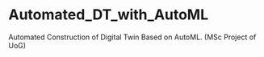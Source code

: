 # Automated_DT_with_AutoML
Automated Construction of Digital Twin Based on AutoML. (MSc Project of UoG)
